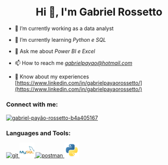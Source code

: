 <h1 align="center">Hi 👋, I'm Gabriel Rossetto</h1>

- 🔭 I’m currently working as a data analyst

- 🌱 I’m currently learning *Python e SQL*

- 💬 Ask me about *Power BI e Excel*

- 📫 How to reach me *gabrielpayao@hotmail.com*

- 📄 Know about my experiences [https://www.linkedin.com/in/gabrielpayaorossetto/](https://www.linkedin.com/in/gabrielpayaorossetto/)

<h3 align="left">Connect with me:</h3>
<p align="left">
<a href="https://linkedin.com/in/gabriel-payão-rossetto-b4a405167" target="blank"><img align="center" src="https://raw.githubusercontent.com/rahuldkjain/github-profile-readme-generator/master/src/images/icons/Social/linked-in-alt.svg" alt="gabriel-payão-rossetto-b4a405167" height="30" width="40" /></a>

<h3 align="left">Languages and Tools:</h3>
<p align="left"> <a href="https://git-scm.com/" target="_blank" rel="noreferrer"> <img src="https://www.vectorlogo.zone/logos/git-scm/git-scm-icon.svg" alt="git" width="40" height="40"/> </a> <a href="https://www.mysql.com/" target="_blank" rel="noreferrer"> <img src="https://raw.githubusercontent.com/devicons/devicon/master/icons/mysql/mysql-original-wordmark.svg" alt="mysql" width="40" height="40"/> </a> <a href="https://postman.com" target="_blank" rel="noreferrer"> <img src="https://www.vectorlogo.zone/logos/getpostman/getpostman-icon.svg" alt="postman" width="40" height="40"/> </a> <a href="https://www.python.org" target="_blank" rel="noreferrer"> <img src="https://raw.githubusercontent.com/devicons/devicon/master/icons/python/python-original.svg" alt="python" width="40" height="40"/> </a>
